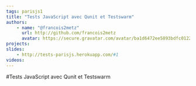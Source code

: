 ```yaml
---
tags: parisjs1
title: "Tests JavaScript avec Qunit et Testswarm"
authors:
    - name: "@francois2metz"
      url: http://github.com/francois2metz
      avatar: https://secure.gravatar.com/avatar/ba1d6472ee5893bdfc012225e9afa263
projects:
slides:
    - http://tests-parisjs.herokuapp.com/#1
videos:
---
```

#Tests JavaScript avec Qunit et Testswarm
